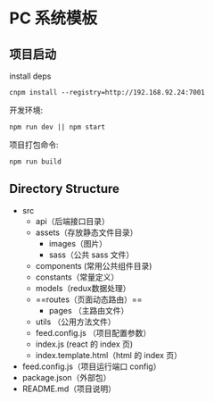 # PC 系统模板

## 项目启动


install deps

```
cnpm install --registry=http://192.168.92.24:7001
```

开发环境:
```
npm run dev || npm start
```
项目打包命令:
```
npm run build
```

## Directory Structure
- src 
  - api（后端接口目录） 
  - assets（存放静态文件目录）
    - images（图片） 
    - sass（公共 sass 文件） 
  - components (常用公共组件目录)
  - constants（常量定义）
  - models（redux数据处理）
  - ==routes（页面动态路由）==
    - pages （主路由文件）
  - utils （公用方法文件）
  - feed.config.js （项目配置参数）
  - index.js (react 的 index 页)
  - index.template.html（html 的 index 页）
- feed.config.js（项目运行端口 config）
- package.json（外部包）
- README.md（项目说明）


